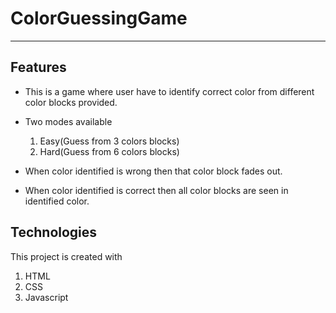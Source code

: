 # ColorGuessingGame
---
## Features
* This is a game where user have to identify correct color from different color blocks provided.
* Two modes available
  
  1. Easy(Guess from 3 colors blocks)
  2. Hard(Guess from 6 colors blocks)

* When color identified is wrong then that color block fades out.
* When color identified is correct then all color blocks are seen in identified color.

## Technologies

This project is created with

1. HTML
2. CSS 
3. Javascript
